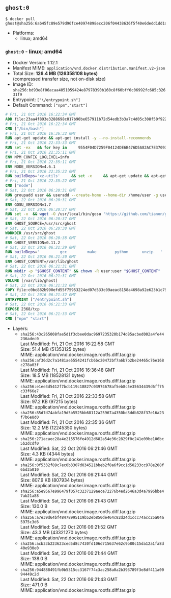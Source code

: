 ## `ghost:0`

```console
$ docker pull ghost@sha256:6ab45fc89e579d96fce40974898ecc206f04438636f5f40e6dedd1dd1d3fe199
```

-	Platforms:
	-	linux; amd64

### `ghost:0` - linux; amd64

-	Docker Version: 1.12.1
-	Manifest MIME: `application/vnd.docker.distribution.manifest.v2+json`
-	Total Size: **126.4 MB (126358108 bytes)**  
	(compressed transfer size, not on-disk size)
-	Image ID: `sha256:bd93e8f06acaa4051059424e87978390b160c8f60bff0c06992fc685c32631f9`
-	Entrypoint: `["\/entrypoint.sh"]`
-	Default Command: `["npm","start"]`

```dockerfile
# Fri, 21 Oct 2016 16:22:34 GMT
ADD file:23aa4f893e3288698c017b90be657911b72d54edb3b3a7c4d05c308f50f9228f in / 
# Fri, 21 Oct 2016 16:22:34 GMT
CMD ["/bin/bash"]
# Fri, 21 Oct 2016 16:36:32 GMT
RUN apt-get update && apt-get install -y --no-install-recommends 		ca-certificates 		curl 		wget 	&& rm -rf /var/lib/apt/lists/*
# Fri, 21 Oct 2016 22:33:33 GMT
RUN set -ex   && for key in     9554F04D7259F04124DE6B476D5A82AC7E37093B     94AE36675C464D64BAFA68DD7434390BDBE9B9C5     0034A06D9D9B0064CE8ADF6BF1747F4AD2306D93     FD3A5288F042B6850C66B31F09FE44734EB7990E     71DCFD284A79C3B38668286BC97EC7A07EDE3FC1     DD8F2338BAE7501E3DD5AC78C273792F7D83545D     B9AE9905FFD7803F25714661B63B535A4C206CA9     C4F0DFFF4E8C1A8236409D08E73BC641CC11F4C8   ; do     gpg --keyserver ha.pool.sks-keyservers.net --recv-keys "$key";   done
# Fri, 21 Oct 2016 22:35:11 GMT
ENV NPM_CONFIG_LOGLEVEL=info
# Fri, 21 Oct 2016 22:35:11 GMT
ENV NODE_VERSION=4.6.1
# Fri, 21 Oct 2016 22:35:22 GMT
RUN buildDeps='xz-utils'     && set -x     && apt-get update && apt-get install -y $buildDeps --no-install-recommends     && rm -rf /var/lib/apt/lists/*     && curl -SLO "https://nodejs.org/dist/v$NODE_VERSION/node-v$NODE_VERSION-linux-x64.tar.xz"     && curl -SLO "https://nodejs.org/dist/v$NODE_VERSION/SHASUMS256.txt.asc"     && gpg --batch --decrypt --output SHASUMS256.txt SHASUMS256.txt.asc     && grep " node-v$NODE_VERSION-linux-x64.tar.xz\$" SHASUMS256.txt | sha256sum -c -     && tar -xJf "node-v$NODE_VERSION-linux-x64.tar.xz" -C /usr/local --strip-components=1     && rm "node-v$NODE_VERSION-linux-x64.tar.xz" SHASUMS256.txt.asc SHASUMS256.txt     && apt-get purge -y --auto-remove $buildDeps     && ln -s /usr/local/bin/node /usr/local/bin/nodejs
# Fri, 21 Oct 2016 22:35:22 GMT
CMD ["node"]
# Sat, 22 Oct 2016 06:20:31 GMT
RUN groupadd user && useradd --create-home --home-dir /home/user -g user user
# Sat, 22 Oct 2016 06:20:31 GMT
ENV GOSU_VERSION=1.7
# Sat, 22 Oct 2016 06:20:37 GMT
RUN set -x 	&& wget -O /usr/local/bin/gosu "https://github.com/tianon/gosu/releases/download/$GOSU_VERSION/gosu-$(dpkg --print-architecture)" 	&& wget -O /usr/local/bin/gosu.asc "https://github.com/tianon/gosu/releases/download/$GOSU_VERSION/gosu-$(dpkg --print-architecture).asc" 	&& export GNUPGHOME="$(mktemp -d)" 	&& gpg --keyserver ha.pool.sks-keyservers.net --recv-keys B42F6819007F00F88E364FD4036A9C25BF357DD4 	&& gpg --batch --verify /usr/local/bin/gosu.asc /usr/local/bin/gosu 	&& rm -r "$GNUPGHOME" /usr/local/bin/gosu.asc 	&& chmod +x /usr/local/bin/gosu 	&& gosu nobody true
# Sat, 22 Oct 2016 06:20:37 GMT
ENV GHOST_SOURCE=/usr/src/ghost
# Sat, 22 Oct 2016 06:20:38 GMT
WORKDIR /usr/src/ghost
# Sat, 22 Oct 2016 06:20:38 GMT
ENV GHOST_VERSION=0.11.2
# Sat, 22 Oct 2016 06:21:29 GMT
RUN buildDeps=' 		gcc 		make 		python 		unzip 	' 	&& set -x 	&& apt-get update && apt-get install -y $buildDeps --no-install-recommends && rm -rf /var/lib/apt/lists/* 	&& wget -O ghost.zip "https://ghost.org/archives/ghost-${GHOST_VERSION}.zip" 	&& unzip ghost.zip 	&& npm install --production 	&& apt-get purge -y --auto-remove -o APT::AutoRemove::RecommendsImportant=false -o APT::AutoRemove::SuggestsImportant=false $buildDeps 	&& rm ghost.zip 	&& npm cache clean 	&& rm -rf /tmp/npm*
# Sat, 22 Oct 2016 06:21:30 GMT
ENV GHOST_CONTENT=/var/lib/ghost
# Sat, 22 Oct 2016 06:21:31 GMT
RUN mkdir -p "$GHOST_CONTENT" && chown -R user:user "$GHOST_CONTENT"
# Sat, 22 Oct 2016 06:21:31 GMT
VOLUME [/var/lib/ghost]
# Sat, 22 Oct 2016 06:21:32 GMT
COPY file:c0bc882b990efd55f75953224ed07d533c09aeac8158a4698a92e623b1c79ce9 in /entrypoint.sh 
# Sat, 22 Oct 2016 06:21:32 GMT
ENTRYPOINT ["/entrypoint.sh"]
# Sat, 22 Oct 2016 06:21:33 GMT
EXPOSE 2368/tcp
# Sat, 22 Oct 2016 06:21:33 GMT
CMD ["npm" "start"]
```

-	Layers:
	-	`sha256:43c265008fae5d1f3cbee0dac9697235320b174d85acbed002a4fe44236adec0`  
		Last Modified: Fri, 21 Oct 2016 16:22:58 GMT  
		Size: 51.4 MB (51353125 bytes)  
		MIME: application/vnd.docker.image.rootfs.diff.tar.gzip
	-	`sha256:af36d2c7a1481ae5554241fcb6bc20472bf7a6b7b2be24465c76e168c278a03f`  
		Last Modified: Fri, 21 Oct 2016 16:36:48 GMT  
		Size: 18.5 MB (18528131 bytes)  
		MIME: application/vnd.docker.image.rootfs.diff.tar.gzip
	-	`sha256:e1ee3d5412f7bcb119c18827c03974678af5eb8c5e35634439d6ff75c33f66e7`  
		Last Modified: Fri, 21 Oct 2016 22:33:58 GMT  
		Size: 97.2 KB (97215 bytes)  
		MIME: application/vnd.docker.image.rootfs.diff.tar.gzip
	-	`sha256:85d7d74abfa19d5b5525bb68112a25967a4350bd3ddb828f37e16a23f7b6e8d0`  
		Last Modified: Fri, 21 Oct 2016 22:35:36 GMT  
		Size: 12.2 MB (12245350 bytes)  
		MIME: application/vnd.docker.image.rootfs.diff.tar.gzip
	-	`sha256:271acaec28a4e215576fe4912d682a54e36c2829f0c241e09be106bc5b2dcdf0`  
		Last Modified: Sat, 22 Oct 2016 06:21:46 GMT  
		Size: 4.3 KB (4344 bytes)  
		MIME: application/vnd.docker.image.rootfs.diff.tar.gzip
	-	`sha256:0f5332f89c7ec0b3307d034521bbeb2f8a6f9cc1d50233cc978e208f6bd3a010`  
		Last Modified: Sat, 22 Oct 2016 06:21:44 GMT  
		Size: 807.9 KB (807934 bytes)  
		MIME: application/vnd.docker.image.rootfs.diff.tar.gzip
	-	`sha256:a5e9567e996479f057c3237129aece72276b4ed2646a3d4a7996bbe47ab21a88`  
		Last Modified: Sat, 22 Oct 2016 06:21:43 GMT  
		Size: 130.0 B  
		MIME: application/vnd.docker.image.rootfs.diff.tar.gzip
	-	`sha256:a7e39d64bf48478995119b52eb850de464c82d24d1ccc74acc25a04a5975c3d6`  
		Last Modified: Sat, 22 Oct 2016 06:21:52 GMT  
		Size: 43.3 MB (43321270 bytes)  
		MIME: application/vnd.docker.image.rootfs.diff.tar.gzip
	-	`sha256:acb33b223623ced5d8c7430fd106d715637e62c9b80c15da12a1fa8d40e930e0`  
		Last Modified: Sat, 22 Oct 2016 06:21:44 GMT  
		Size: 138.0 B  
		MIME: application/vnd.docker.image.rootfs.diff.tar.gzip
	-	`sha256:944888491fb0b5315cc3167f74c3ac258a0a2b393789f3e8df411a0094449c2d`  
		Last Modified: Sat, 22 Oct 2016 06:21:43 GMT  
		Size: 471.0 B  
		MIME: application/vnd.docker.image.rootfs.diff.tar.gzip
